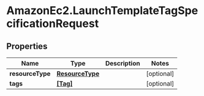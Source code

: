 # AmazonEc2.LaunchTemplateTagSpecificationRequest

## Properties

Name | Type | Description | Notes
------------ | ------------- | ------------- | -------------
**resourceType** | [**ResourceType**](ResourceType.md) |  | [optional] 
**tags** | [**[Tag]**](Tag.md) |  | [optional] 


